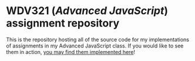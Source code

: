 # WDV321 (*Advanced JavaScript*) assignment repository
This is the repository hosting all of the source code for my implementations of assignments in my Advanced JavaScript class. If you would like to see them in action, [you may find them implemented here](https://flora-f.dev/wdv321)!
